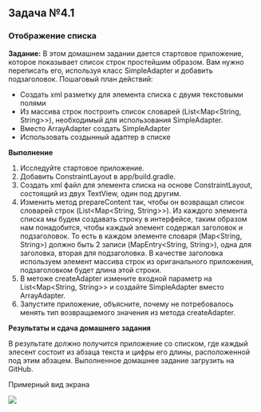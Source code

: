 ## Задача №4.1
### Отображение списка

**Задание:**
В этом домашнем задании дается стартовое приложение, которое показывает список строк простейшим образом. Вам нужно переписать его, используя класс SimpleAdapter и добавить подзаголовок.
Пошаговый план действий:
* Создать xml разметку для элемента списка с двумя текстовыми полями
* Из массива строк построить список словарей (List<Map<String, String>>), необходимый для использования SimpleAdapter.
* Вместо ArrayAdapter создать SimpleAdapter
* Использовать создынный адаптер в списке

**Выполнение**

1. Исследуйте стартовое приложение.
2. Добавить ConstraintLayout в app/build.gradle.
3. Создать xml файл для элемента списка на основе ConstraintLayout, состоящий из двух TextView, один под другим.
4. Изменить метод prepareContent так, чтобы он возвращал список словарей строк (List<Map<String, String>>).
Из каждого элемента списка мы будем создавать строку в интерфейсе, таким образом нам понадобится, чтобы каждый элемент содержал заголовок и подзаголовок.
То есть в каждом элементе словаря (Map<String, String>) должно быть 2 записи (MapEntry<String, String>), одна для заголовка, вторая для подзаголовка.
В качестве заголовка используем элемент массива строк из ориганального приложения, подзаголовком будет длина этой строки.
5. В метоже createAdapter измените входной параметр на List<Map<String, String>> и создайте SimpleAdapter вместо ArrayAdapter.
6. Запустите приложение, объясните, почему не потребовалось менять тип возвращаемого значения из метода createAdapter.

**Результаты и сдача домашнего задания**

В результате должно получится приложение со списком, где каждый элесент состоит из абзаца текста и цифры его длины, расположенной под этим абзацем.
Выполненное домашнее задание загрузить на GitHub.

Примерный вид экрана

![](https://user-images.githubusercontent.com/9194227/54371882-4267ad00-468b-11e9-846a-1f4578a22cde.png)
